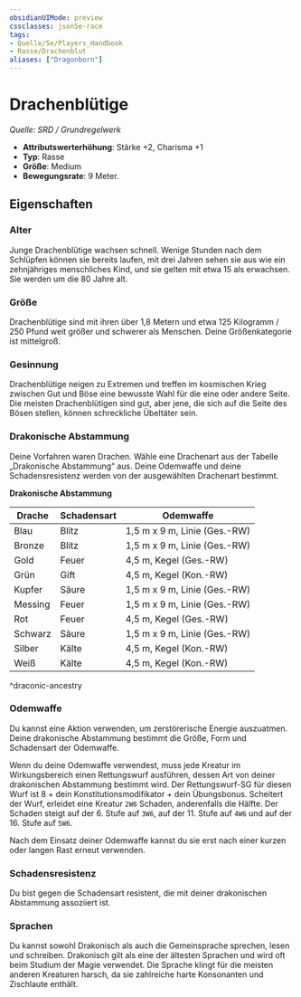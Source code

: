 ```yaml
---
obsidianUIMode: preview
cssclasses: json5e-race
tags:
- Quelle/5e/Players_Handbook
- Rasse/Drachenblut
aliases: ["Dragonborn"]
---
```

# Drachenblütige
*Quelle: SRD / Grundregelwerk*  

- **Attributswerterhöhung**: Stärke +2, Charisma +1
- **Typ**: Rasse
- **Größe**: Medium
- **Bewegungsrate**: 9 Meter.

## Eigenschaften

### Alter

Junge Drachenblütige wachsen schnell. Wenige Stunden nach dem Schlüpfen können sie bereits laufen, mit drei Jahren sehen sie aus wie ein zehnjähriges menschliches Kind, und sie gelten mit etwa 15 als erwachsen. Sie werden um die 80 Jahre alt.

### Größe

Drachenblütige sind mit ihren über 1,8 Metern und etwa 125 Kilogramm / 250 Pfund weit größer und schwerer als Menschen. Deine Größenkategorie ist mittelgroß.

### Gesinnung

Drachenblütige neigen zu Extremen und treffen im kosmischen Krieg zwischen Gut und Böse eine bewusste Wahl für die eine oder andere Seite. Die meisten Drachenblütigen sind gut, aber jene, die sich auf die Seite des Bösen stellen, können schreckliche Übeltäter sein.

### Drakonische Abstammung

Deine Vorfahren waren Drachen. Wähle eine Drachenart aus der Tabelle „Drakonische Abstammung“ aus. Deine Odemwaffe und deine Schadensresistenz werden von der ausgewählten Drachenart bestimmt.

**Drakonische Abstammung**

| Drache  | Schadensart | Odemwaffe                    |
| ------- | ----------- | ---------------------------- |
| Blau    | Blitz       | 1,5 m x 9 m, Linie (Ges.-RW) |
| Bronze  | Blitz       | 1,5 m x 9 m, Linie (Ges.-RW) |
| Gold    | Feuer       | 4,5 m, Kegel (Ges.-RW)       |
| Grün    | Gift        | 4,5 m, Kegel (Kon.-RW)       |
| Kupfer  | Säure       | 1,5 m x 9 m, Linie (Ges.-RW) |
| Messing | Feuer       | 1,5 m x 9 m, Linie (Ges.-RW) |
| Rot     | Feuer       | 4,5 m, Kegel (Ges.-RW)       |
| Schwarz | Säure       | 1,5 m x 9 m, Linie (Ges.-RW) |
| Silber  | Kälte       | 4,5 m, Kegel (Kon.-RW)       |
| Weiß    | Kälte       | 4,5 m, Kegel (Kon.-RW)       |
^draconic-ancestry

### Odemwaffe

Du kannst eine Aktion verwenden, um zerstörerische Energie auszuatmen. Deine drakonische Abstammung bestimmt die Größe, Form und Schadensart der Odemwaffe. 

Wenn du deine Odemwaffe verwendest, muss jede Kreatur im Wirkungsbereich einen Rettungswurf ausführen, dessen Art von deiner drakonischen Abstammung bestimmt wird. Der Rettungswurf-SG für diesen Wurf ist 8 + dein Konstitutionsmodifikator + dein Übungsbonus. Scheitert der Wurf, erleidet eine Kreatur `2W6` Schaden, anderenfalls die Hälfte. Der Schaden steigt auf der 6. Stufe auf `3W6`, auf der 11. Stufe auf `4W6` und auf der 16. Stufe auf `5W6`. 

Nach dem Einsatz deiner Odemwaffe kannst du sie erst nach einer kurzen oder langen Rast erneut verwenden.

### Schadensresistenz

Du bist gegen die Schadensart resistent, die mit deiner drakonischen Abstammung assoziiert ist.

### Sprachen

Du kannst sowohl Drakonisch als auch die Gemeinsprache sprechen, lesen und schreiben. Drakonisch gilt als eine der ältesten Sprachen und wird oft beim Studium der Magie verwendet. Die Sprache klingt für die meisten anderen Kreaturen harsch, da sie zahlreiche harte Konsonanten und Zischlaute enthält.
